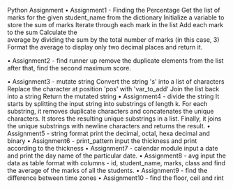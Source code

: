 Python Assignment 
•	Assignment1 - Finding the Percentage Get the list of marks for the given student_name from 
                the dictionary Initialize a variable to store the sum of marks Iterate 
                through each mark in the list Add each mark to the sum Calculate the   
                average by dividing the sum by the total number of marks (in this case,
                 3) Format the average to display only two decimal places and return it.
                 
•	Assignment2 - find runner up remove the duplicate elements from the 
                list after that, find the  second maximum score. 

•	Assignment3 - mutate string Convert the string 's' into a list of characters Replace 
                the character at position 'pos' with 'var_to_add' Join the list back into a string 
                Return the mutated string 
•	Assignment4 - divide the string It starts by splitting the input string into substrings of length k. 
                For each substring, it removes duplicate characters and concatenates the 
                unique characters. It stores the resulting unique substrings in a list. 
                Finally, it joins the unique substrings with newline characters and returns the result. 
•	Assignment5 - string format print the decimal, octal, hexa decimal and binary
•	Assignment6 - print_pattern input the thickness and print according to the thickness
•	Assignment7 - calendar module input a date and print the day name of the particular date. 
•	Assignment8 - avg input the data as table format with columns - id, student_name, marks, class 
                and find the average of the marks of all the students. 
•	Assignment9 - find the difference between time zones 
•	Assignment10 - find the floor, ceil and rint

